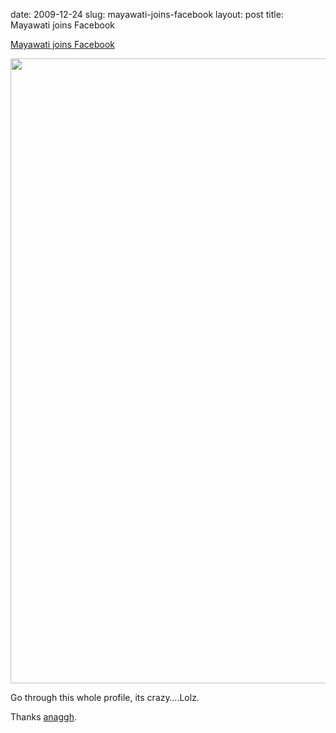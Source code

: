 date: 2009-12-24
slug: mayawati-joins-facebook
layout: post
title: Mayawati joins Facebook


<a href="http://">Mayawati joins Facebook</a><br/><p><img src="http://img195.imageshack.us/img195/1469/att00001jpgscaled1000.jpg" width="520" height="1000"/></p>

<p>Go through this whole profile, its crazy&#8230;.Lolz.</p>

<p>Thanks <a target="_blank" href="http://anaggh.posterous.com/mayawati-on-facebook">anaggh</a>.</p>

